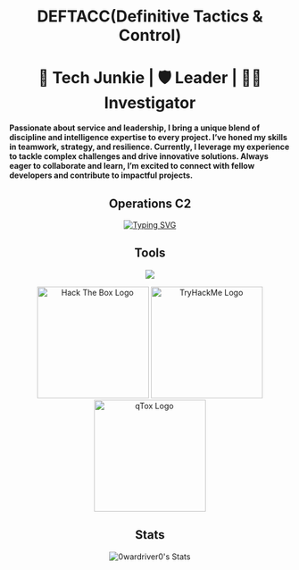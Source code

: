 
<h1 align="center">DEFTACC(Definitive Tactics & Control)</h1>

<h1 align="center">🌊 Tech Junkie | 🛡️ Leader | 🕵️‍♂️ Investigator</h1>

**Passionate about service and leadership, I bring a unique blend of discipline and intelligence expertise to every project. I’ve honed my skills in teamwork, strategy, and resilience. Currently, I leverage my experience to tackle complex challenges and drive innovative solutions. Always eager to collaborate and learn, I’m excited to connect with fellow developers and contribute to impactful projects.**

<h2 align="center">Operations C2</h2>
<p align="center">
  <a href="https://git.io/typing-svg"><img src="https://readme-typing-svg.herokuapp.com?font=Fira+Code&pause=1000&color=FF0000&random=false&width=435&lines=perceive+that+which+cannot+be+seen" alt="Typing SVG" /></a>
</p>

<h2 align="center">Tools</h2>

<p align="center">
  <a href="https://skillicons.dev">
    <img src="https://skillicons.dev/icons?i=react,nodejs,postgres,git,docker,bash,py,flask,ubuntu,kali,raspberrypi,windows,cloudflare" />
  </a>
</p>

<div align="center">
    <img src="https://www.hackthebox.com/images/landingv3/mega-menu-logo-htb.svg" alt="Hack The Box Logo" width="200" />
    <img src="https://assets.tryhackme.com/img/logo/tryhackme_logo_full.svg" alt="TryHackMe Logo" width="200" />
    <img src="https://qtox.github.io/assets/imgs/logo_main.png" alt="qTox Logo" width="200" />
</div>


<h2 align="center">Stats</h2>


<p align="center">
  <img src="https://github-readme-stats.vercel.app/api?username=0wardriver0&theme=dark&show_icons=true&hide_border=false&count_private=true" alt="0wardriver0's Stats" />
</p>





